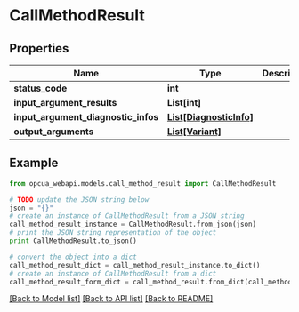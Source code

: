 # CallMethodResult


## Properties
Name | Type | Description | Notes
------------ | ------------- | ------------- | -------------
**status_code** | **int** |  | [optional] 
**input_argument_results** | **List[int]** |  | [optional] 
**input_argument_diagnostic_infos** | [**List[DiagnosticInfo]**](DiagnosticInfo.md) |  | [optional] 
**output_arguments** | [**List[Variant]**](Variant.md) |  | [optional] 

## Example

```python
from opcua_webapi.models.call_method_result import CallMethodResult

# TODO update the JSON string below
json = "{}"
# create an instance of CallMethodResult from a JSON string
call_method_result_instance = CallMethodResult.from_json(json)
# print the JSON string representation of the object
print CallMethodResult.to_json()

# convert the object into a dict
call_method_result_dict = call_method_result_instance.to_dict()
# create an instance of CallMethodResult from a dict
call_method_result_form_dict = call_method_result.from_dict(call_method_result_dict)
```
[[Back to Model list]](../README.md#documentation-for-models) [[Back to API list]](../README.md#documentation-for-api-endpoints) [[Back to README]](../README.md)


